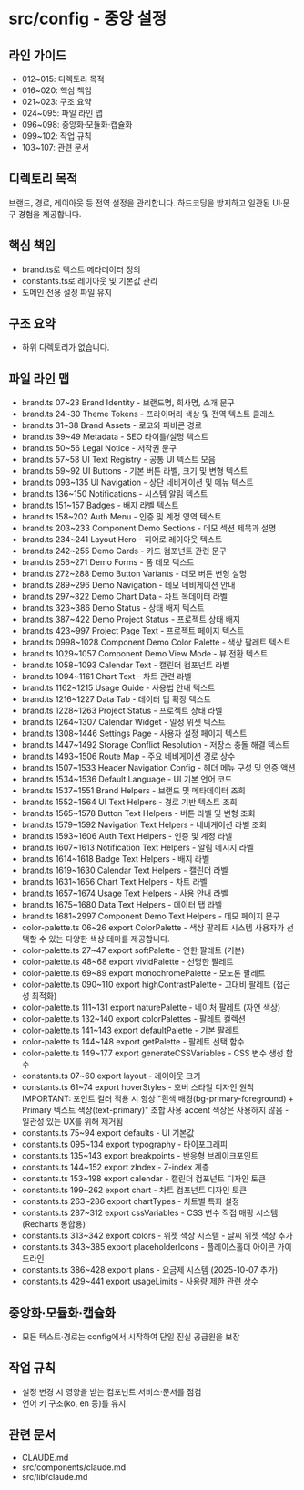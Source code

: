 # src/config - 중앙 설정

## 라인 가이드
- 012~015: 디렉토리 목적
- 016~020: 핵심 책임
- 021~023: 구조 요약
- 024~095: 파일 라인 맵
- 096~098: 중앙화·모듈화·캡슐화
- 099~102: 작업 규칙
- 103~107: 관련 문서

## 디렉토리 목적
브랜드, 경로, 레이아웃 등 전역 설정을 관리합니다.
하드코딩을 방지하고 일관된 UI·문구 경험을 제공합니다.

## 핵심 책임
- brand.ts로 텍스트·메타데이터 정의
- constants.ts로 레이아웃 및 기본값 관리
- 도메인 전용 설정 파일 유지

## 구조 요약
- 하위 디렉토리가 없습니다.

## 파일 라인 맵
- brand.ts 07~23 Brand Identity - 브랜드명, 회사명, 소개 문구
- brand.ts 24~30 Theme Tokens - 프라이머리 색상 및 전역 텍스트 클래스
- brand.ts 31~38 Brand Assets - 로고와 파비콘 경로
- brand.ts 39~49 Metadata - SEO 타이틀/설명 텍스트
- brand.ts 50~56 Legal Notice - 저작권 문구
- brand.ts 57~58 UI Text Registry - 공통 UI 텍스트 모음
- brand.ts 59~92 UI Buttons - 기본 버튼 라벨, 크기 및 변형 텍스트
- brand.ts 093~135 UI Navigation - 상단 네비게이션 및 메뉴 텍스트
- brand.ts 136~150 Notifications - 시스템 알림 텍스트
- brand.ts 151~157 Badges - 배지 라벨 텍스트
- brand.ts 158~202 Auth Menu - 인증 및 계정 영역 텍스트
- brand.ts 203~233 Component Demo Sections - 데모 섹션 제목과 설명
- brand.ts 234~241 Layout Hero - 히어로 레이아웃 텍스트
- brand.ts 242~255 Demo Cards - 카드 컴포넌트 관련 문구
- brand.ts 256~271 Demo Forms - 폼 데모 텍스트
- brand.ts 272~288 Demo Button Variants - 데모 버튼 변형 설명
- brand.ts 289~296 Demo Navigation - 데모 네비게이션 안내
- brand.ts 297~322 Demo Chart Data - 차트 목데이터 라벨
- brand.ts 323~386 Demo Status - 상태 배지 텍스트
- brand.ts 387~422 Demo Project Status - 프로젝트 상태 배지
- brand.ts 423~997 Project Page Text - 프로젝트 페이지 텍스트
- brand.ts 0998~1028 Component Demo Color Palette - 색상 팔레트 텍스트
- brand.ts 1029~1057 Component Demo View Mode - 뷰 전환 텍스트
- brand.ts 1058~1093 Calendar Text - 캘린더 컴포넌트 라벨
- brand.ts 1094~1161 Chart Text - 차트 관련 라벨
- brand.ts 1162~1215 Usage Guide - 사용법 안내 텍스트
- brand.ts 1216~1227 Data Tab - 데이터 탭 확장 텍스트
- brand.ts 1228~1263 Project Status - 프로젝트 상태 라벨
- brand.ts 1264~1307 Calendar Widget - 일정 위젯 텍스트
- brand.ts 1308~1446 Settings Page - 사용자 설정 페이지 텍스트
- brand.ts 1447~1492 Storage Conflict Resolution - 저장소 충돌 해결 텍스트
- brand.ts 1493~1506 Route Map - 주요 네비게이션 경로 상수
- brand.ts 1507~1533 Header Navigation Config - 헤더 메뉴 구성 및 인증 액션
- brand.ts 1534~1536 Default Language - UI 기본 언어 코드
- brand.ts 1537~1551 Brand Helpers - 브랜드 및 메타데이터 조회
- brand.ts 1552~1564 UI Text Helpers - 경로 기반 텍스트 조회
- brand.ts 1565~1578 Button Text Helpers - 버튼 라벨 및 변형 조회
- brand.ts 1579~1592 Navigation Text Helpers - 네비게이션 라벨 조회
- brand.ts 1593~1606 Auth Text Helpers - 인증 및 계정 라벨
- brand.ts 1607~1613 Notification Text Helpers - 알림 메시지 라벨
- brand.ts 1614~1618 Badge Text Helpers - 배지 라벨
- brand.ts 1619~1630 Calendar Text Helpers - 캘린더 라벨
- brand.ts 1631~1656 Chart Text Helpers - 차트 라벨
- brand.ts 1657~1674 Usage Text Helpers - 사용 안내 라벨
- brand.ts 1675~1680 Data Text Helpers - 데이터 탭 라벨
- brand.ts 1681~2997 Component Demo Text Helpers - 데모 페이지 문구
- color-palette.ts 06~26 export ColorPalette - 색상 팔레트 시스템 사용자가 선택할 수 있는 다양한 색상 테마를 제공합니다.
- color-palette.ts 27~47 export softPalette - 연한 팔레트 (기본)
- color-palette.ts 48~68 export vividPalette - 선명한 팔레트
- color-palette.ts 69~89 export monochromePalette - 모노톤 팔레트
- color-palette.ts 090~110 export highContrastPalette - 고대비 팔레트 (접근성 최적화)
- color-palette.ts 111~131 export naturePalette - 네이처 팔레트 (자연 색상)
- color-palette.ts 132~140 export colorPalettes - 팔레트 컬렉션
- color-palette.ts 141~143 export defaultPalette - 기본 팔레트
- color-palette.ts 144~148 export getPalette - 팔레트 선택 함수
- color-palette.ts 149~177 export generateCSSVariables - CSS 변수 생성 함수
- constants.ts 07~60 export layout - 레이아웃 크기
- constants.ts 61~74 export hoverStyles - 호버 스타일 디자인 원칙 IMPORTANT: 포인트 컬러 적용 시 항상 "흰색 배경(bg-primary-foreground) + Primary 텍스트 색상(text-primary)" 조합 사용 accent 색상은 사용하지 않음 - 일관성 있는 UX를 위해 제거됨
- constants.ts 75~94 export defaults - UI 기본값
- constants.ts 095~134 export typography - 타이포그래피
- constants.ts 135~143 export breakpoints - 반응형 브레이크포인트
- constants.ts 144~152 export zIndex - Z-index 계층
- constants.ts 153~198 export calendar - 캘린더 컴포넌트 디자인 토큰
- constants.ts 199~262 export chart - 차트 컴포넌트 디자인 토큰
- constants.ts 263~286 export chartTypes - 차트별 특화 설정
- constants.ts 287~312 export cssVariables - CSS 변수 직접 매핑 시스템 (Recharts 통합용)
- constants.ts 313~342 export colors - 위젯 색상 시스템 - 날씨 위젯 색상 추가
- constants.ts 343~385 export placeholderIcons - 플레이스홀더 아이콘 가이드라인
- constants.ts 386~428 export plans - 요금제 시스템 (2025-10-07 추가)
- constants.ts 429~441 export usageLimits - 사용량 제한 관련 상수

## 중앙화·모듈화·캡슐화
- 모든 텍스트·경로는 config에서 시작하여 단일 진실 공급원을 보장

## 작업 규칙
- 설정 변경 시 영향을 받는 컴포넌트·서비스·문서를 점검
- 언어 키 구조(ko, en 등)를 유지

## 관련 문서
- CLAUDE.md
- src/components/claude.md
- src/lib/claude.md
